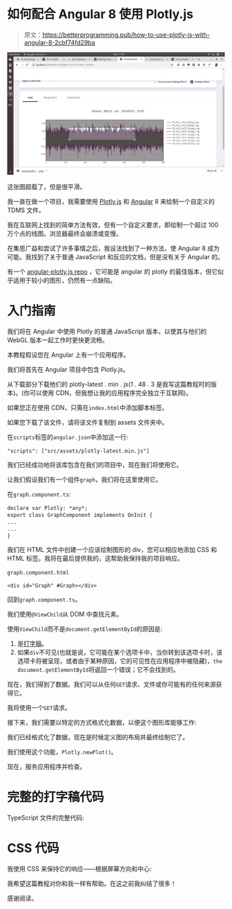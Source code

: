 # 如何配合 Angular 8 使用 Plotly.js

> 原文：<https://betterprogramming.pub/how-to-use-plotly-js-with-angular-8-2cbf74fd29ba>

![](img/72537dcc4679e22c0e1e1491fee25e84.png)

这张图超载了，但是很平滑。

我一直在做一个项目，我需要使用 [Plotly.js](https://plot.ly/javascript/) 和 [Angular](https://angular.io/) 8 来绘制一个自定义的 TDMS 文件。

我在互联网上找到的简单方法有效，但有一个自定义要求，即绘制一个超过 100 万个点的线图。浏览器最终会崩溃或变慢。

在集思广益和尝试了许多事情之后，我设法找到了一种方法，使 Angular 8 成为可能。我找到了关于普通 JavaScript 和反应的文档，但是没有关于 Angular 的。

有一个 [angular-plotly.js repo](https://github.com/plotly/angular-plotly.js?files=1) ，它可能是 angular 的 plotly 的最佳版本，但它似乎适用于较小的图形，仍然有一点缺陷。

# 入门指南

我们将在 Angular 中使用 Plotly 的普通 JavaScript 版本，以使其与他们的 WebGL 版本一起工作时更快更流畅。

本教程假设您在 Angular 上有一个应用程序。

我们将首先在 Angular 项目中包含 Plotly.js。

从下载部分下载他们的 plotly-latest . min . js(1 . 48 . 3 是我写这篇教程时的版本)。(你可以使用 CDN，但我想让我的应用程序完全独立于互联网)。

如果您正在使用 CDN，只需在`index.html`中添加脚本标签。

如果您下载了该文件，请将该文件复制到 assets 文件夹中。

在`scripts`标签的`angular.json`中添加这一行:

```
"scripts": ["src/assets/plotly-latest.min.js"]
```

我们已经成功地将该库包含在我们的项目中，现在我们将使用它。

让我们假设我们有一个组件`graph`，我们将在这里使用它。

在`graph.component.ts`:

```
declare var Plotly: *any*;
export class GraphComponent implements OnInit {
...
...
}
```

我们在 HTML 文件中创建一个应该绘制图形的 div，您可以相应地添加 CSS 和 HTML 标签。我将在最后提供我的，这帮助我保持我的项目响应。

`graph.component.html`

```
<div id="Graph" #Graph></div>
```

回到`graph.component.ts`。

我们使用`@ViewChild`从 DOM 中查找元素。

使用`ViewChild`而不是`document.getElementById`的原因是:

1.  是[打字稿](https://www.typescriptlang.org/)。
2.  如果`div`不可见(也就是说，它可能在某个选项卡中，当你转到该选项卡时，该选项卡将被呈现，或者由于某种原因，它的可见性在应用程序中被隐藏)，`the document.getElementById`将返回一个错误；它不会找到的。

现在，我们得到了数据。我们可以从任何`GET`请求、文件或你可能有的任何来源获得它。

我将使用一个`GET`请求。

接下来，我们需要以特定的方式格式化数据，以便这个图形库能够工作:

我们已经格式化了数据，现在是时候定义图的布局并最终绘制它了。

我们使用这个功能，`Plotly.newPlot()`。

现在，服务应用程序并检查。

# 完整的打字稿代码

TypeScript 文件的完整代码:

# CSS 代码

我使用 CSS 来保持它的响应——根据屏幕方向和中心:

我希望这篇教程对你和我一样有帮助。在这之前我纠结了很多！

感谢阅读。
